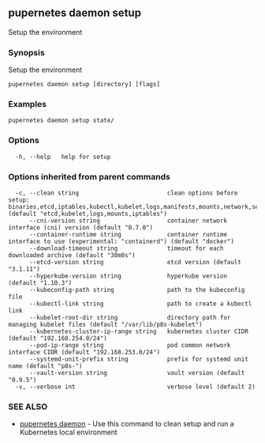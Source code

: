## pupernetes daemon setup

Setup the environment

### Synopsis

Setup the environment

```
pupernetes daemon setup [directory] [flags]
```

### Examples

```
pupernetes daemon setup state/
```

### Options

```
  -h, --help   help for setup
```

### Options inherited from parent commands

```
  -c, --clean string                         clean options before setup: binaries,etcd,iptables,kubectl,kubelet,logs,manifests,mounts,network,secrets,systemd,all,none (default "etcd,kubelet,logs,mounts,iptables")
      --cni-version string                   container network interface (cni) version (default "0.7.0")
      --container-runtime string             container runtime interface to use (experimental: "containerd") (default "docker")
      --download-timeout string              timeout for each downloaded archive (default "30m0s")
      --etcd-version string                  etcd version (default "3.1.11")
      --hyperkube-version string             hyperkube version (default "1.10.3")
      --kubeconfig-path string               path to the kubeconfig file
      --kubectl-link string                  path to create a kubectl link
      --kubelet-root-dir string              directory path for managing kubelet files (default "/var/lib/p8s-kubelet")
      --kubernetes-cluster-ip-range string   kubernetes cluster CIDR (default "192.168.254.0/24")
      --pod-ip-range string                  pod common network interface CIDR (default "192.168.253.0/24")
      --systemd-unit-prefix string           prefix for systemd unit name (default "p8s-")
      --vault-version string                 vault version (default "0.9.5")
  -v, --verbose int                          verbose level (default 2)
```

### SEE ALSO

* [pupernetes daemon](pupernetes_daemon.md)	 - Use this command to clean setup and run a Kubernetes local environment

